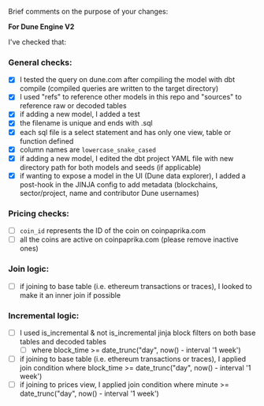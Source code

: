 Brief comments on the purpose of your changes:

**For Dune Engine V2**

I've checked that:

### General checks:
* [x] I tested the query on dune.com after compiling the model with dbt compile (compiled queries are written to the target directory)
* [x] I used "refs" to reference other models in this repo and "sources" to reference raw or decoded tables 
* [x] if adding a new model, I added a test
* [x] the filename is unique and ends with .sql
* [x] each sql file is a select statement and has only one view, table or function defined  
* [x] column names are `lowercase_snake_cased`
* [x] if adding a new model, I edited the dbt project YAML file with new directory path for both models and seeds (if applicable)
* [x] if wanting to expose a model in the UI (Dune data explorer), I added a post-hook in the JINJA config to add metadata (blockchains, sector/project, name and contributor Dune usernames)

### Pricing checks:
* [ ] `coin_id` represents the ID of the coin on coinpaprika.com
* [ ] all the coins are active on coinpaprika.com (please remove inactive ones)

### Join logic:
* [ ] if joining to base table (i.e. ethereum transactions or traces), I looked to make it an inner join if possible

### Incremental logic:
* [ ] I used is_incremental & not is_incremental jinja block filters on both base tables and decoded tables
  * [ ] where block_time >= date_trunc("day", now() - interval '1 week')
* [ ] if joining to base table (i.e. ethereum transactions or traces), I applied join condition where block_time >= date_trunc("day", now() - interval '1 week')
* [ ] if joining to prices view, I applied join condition where minute >= date_trunc("day", now() - interval '1 week')
